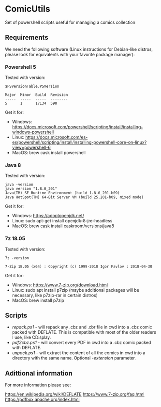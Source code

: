 # ComicUtils
Set of powershell scripts useful for managing a comics collection

## Requirements

We need the following software (Linux instructions for Debian-like distros, please look for equivalents with your favorite package manager):

### Powershell 5

Tested with version:

```
$PSVersionTable.PSVersion

Major  Minor  Build  Revision
-----  -----  -----  --------
5      1      17134  590
```

Get it for:
+ Windows: https://docs.microsoft.com/powershell/scripting/install/installing-windows-powershell
+ Linux: https://docs.microsoft.com/es-es/powershell/scripting/install/installing-powershell-core-on-linux?view=powershell-6
+ MacOS: brew cask install powershell

### Java 8

Tested with version:

```
java -version
java version "1.8.0_201"
Java(TM) SE Runtime Environment (build 1.8.0_201-b09)
Java HotSpot(TM) 64-Bit Server VM (build 25.201-b09, mixed mode)
```

Get it for:
+ Windows: https://adoptopenjdk.net/
+ Linux: sudo apt-get install openjdk-8-jre-headless
+ MacOS: brew cask install caskroom/versions/java8


### 7z 18.05

Tested with version:

```
7z -version

7-Zip 18.05 (x64) : Copyright (c) 1999-2018 Igor Pavlov : 2018-04-30
```

Get it for:
+ Windows: https://www.7-zip.org/download.html
+ Linux: sudo apt install p7zip
    (maybe additional packages will be necessary, like p7zip-rar in certain distros)
+ MacOS: brew install p7zip

## Scripts

+ *repack.ps1* - will repack any .cbz and .cbr file in cwd into a .cbz comic packed with DEFLATE.  This is compatible with most of the older readers I use, like CDisplay.
+ *pdf2cbz.ps1* - will convert every PDF in cwd into a .cbz comic packed with DEFLATE.
+ *unpack.ps1* - will extract the content of all the comics in cwd into a directory with the same name.  Optional *-extension* parameter.

## Adittional information

For more information please see:

https://en.wikipedia.org/wiki/DEFLATE
https://www.7-zip.org/faq.html
https://pdfbox.apache.org/index.html
